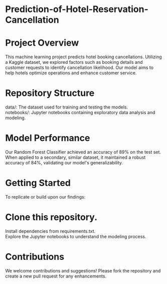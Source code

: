 # Prediction-of-Hotel-Reservation-Cancellation

# Project Overview
This machine learning project predicts hotel booking cancellations. Utilizing a Kaggle dataset, we explored factors such as booking details and customer requests to identify cancellation likelihood. Our model aims to help hotels optimize operations and enhance customer service.

# Repository Structure
data/: The dataset used for training and testing the models.  
notebooks/: Jupyter notebooks containing exploratory data analysis and modeling.

# Model Performance
Our Random Forest Classifier achieved an accuracy of 89% on the test set. When applied to a secondary, similar dataset, it maintained a robust accuracy of 84%, validating our model's generalizability.

# Getting Started
To replicate or build upon our findings:

# Clone this repository.
Install dependencies from requirements.txt.  
Explore the Jupyter notebooks to understand the modeling process.

# Contributions
We welcome contributions and suggestions! Please fork the repository and create a new pull request for any enhancements.

